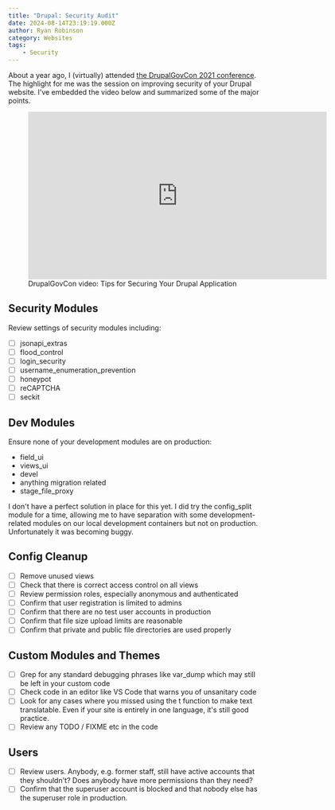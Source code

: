```yaml
---
title: "Drupal: Security Audit"
date: 2024-08-14T23:19:19.000Z
author: Ryan Robinson
category: Websites
tags:
    - Security
---
```


About a year ago, I (virtually) attended [the DrupalGovCon 2021 conference](https://www.drupalgovcon.org/). The highlight for me was the session on improving security of your Drupal website. I’ve embedded the video below and summarized some of the major points.

<figure class="wp-block-embed is-type-video is-provider-youtube wp-block-embed-youtube wp-embed-aspect-16-9 wp-has-aspect-ratio"><div class="wp-block-embed__wrapper"><div class="nv-iframe-embed"><iframe allow="accelerometer; autoplay; clipboard-write; encrypted-media; gyroscope; picture-in-picture" allowfullscreen="" frameborder="0" height="337" loading="lazy" src="https://www.youtube.com/embed/ghoFlwrC3SM?list=PLsGrHy_lmfhT5cl0P_I737mo6952uIkt6" title="Tips for Securing Your Drupal Application" width="600"></iframe></div></div><figcaption>DrupalGovCon video: Tips for Securing Your Drupal Application</figcaption></figure>

## Security Modules

Review settings of security modules including:

- [ ] jsonapi_extras
- [ ] flood_control
- [ ] login_security
- [ ] username_enumeration_prevention
- [ ] honeypot
- [ ] reCAPTCHA
- [ ] seckit

## Dev Modules

Ensure none of your development modules are on production:

- field_ui
- views_ui
- devel
- anything migration related
- stage_file_proxy

I don't have a perfect solution in place for this yet. I did try the config_split module for a time, allowing me to have separation with some development-related modules on our local development containers but not on production. Unfortunately it was becoming buggy.

## Config Cleanup

- [ ] Remove unused views
- [ ] Check that there is correct access control on all views
- [ ] Review permission roles, especially anonymous and authenticated
- [ ] Confirm that user registration is limited to admins
- [ ] Confirm that there are no test user accounts in production
- [ ] Confirm that file size upload limits are reasonable
- [ ] Confirm that private and public file directories are used properly

## Custom Modules and Themes

- [ ] Grep for any standard debugging phrases like var_dump which may still be left in your custom code
- [ ] Check code in an editor like VS Code that warns you of unsanitary code
- [ ] Look for any cases where you missed using the t function to make text translatable. Even if your site is entirely in one language, it's still good practice.
- [ ] Review any TODO / FIXME etc in the code

## Users

- [ ] Review users. Anybody, e.g. former staff, still have active accounts that they shouldn't? Does anybody have more permissions than they need?
- [ ] Confirm that the superuser account is blocked and that nobody else has the superuser role in production.
